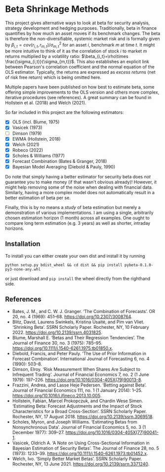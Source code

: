 # Beta Shrinkage Methods

This project gives alternative ways to look at beta for security analysis, strategy development and hedging purposes. Traditionally, beta in finance quantifies by how much an asset moves if its benchmark changes. The beta is therefore the non-diversifiable, systemic market risk and is formally given by $\beta_{i,t}=cov(r_{i,t},r_{m,t}) / \sigma^2_{m,t}$ for an asset $i$, benchmark $m$ at time $t$. It might be more intuitive to think of it as the correlation of stock $i$ to market $m$ returns multiplied by a volatility ratio: $\beta_{i_t}=\rho\times \frac{\sigma_{i,t}}{\sigma_{m,t}}$. This also establishes an explicit link between Pearson's correlation coefficient and the normal equation of the OLS estimator. Typically, the returns are expressed as *excess returns* (net of risk free return) which is being omitted here.

Multiple papers have been published on how best to estimate beta, some offering simple improvements to the OLS version and others more complex, iterative procedures (see references). A great summary can be found in Hollstein et al. (2018) and Welch (2021).

So far included in this project are the following estimators:

- [x] OLS (incl. Blume, 1975)
- [x] Vasicek (1973)
- [ ] Dimson (1979) 
- [x] EWMA (Hollstein, 2018)
- [x] Welch (2021)
- [x] Robeco (2022)
- [x] Scholes & Williams (1977)
- [x] Forecast Combination (Bates & Granger, 2018)
- [x] Bayesian Model Averaging (Diebold & Pauly, 1990)

Do note that simply having a better estimator for security beta does *not* guarantee you to make money (if that wasn't obvious already)! However, it might help removing some of the noise when dealing with financial data. Similarly, having a more complex model does not automatically result in a better estimation of beta per se.

Finally, this is by no means a *study* of beta estimation but merely a demonstration of various implementations. I am using a single, arbitrarily chosen estimation horizon (1 month) across all examples. One ought to compare long term estimation (e.g. 3 years) as well as shorter, intraday horizons. 

## Installation
To install you can either create your own dist and install it by running 
```
python setup.py bdist_wheel && cd dist && pip install pybeta-0.1.0-py3-none-any.whl
```
or just download and `pip install` the wheel directly from the righthand side.


## References
- Bates, J. M., and C. W. J. Granger. ‘The Combination of Forecasts’. OR 20, no. 4 (1969): 451–68. https://doi.org/10.2307/3008764.
- Blitz, David, Laurens Swinkels, Kristina Ūsaitė, and Pim van Vliet. ‘Shrinking Beta’. SSRN Scholarly Paper. Rochester, NY, 10 February 2022. https://doi.org/10.2139/ssrn.4031825.
- Blume, Marshall E. ‘Betas and Their Regression Tendencies’. The Journal of Finance 30, no. 3 (1975): 785–95. https://doi.org/10.1111/j.1540-6261.1975.tb01850.x.
- Diebold, Francis, and Peter Pauly. ‘The Use of Prior Information in Forecast Combination’. International Journal of Forecasting 6, no. 4 (1990): 503–8.
- Dimson, Elroy. ‘Risk Measurement When Shares Are Subject to Infrequent Trading’. Journal of Financial Economics 7, no. 2 (1 June 1979): 197–226. https://doi.org/10.1016/0304-405X(79)90013-8.
- Frazzini, Andrea, and Lasse Heje Pedersen. ‘Betting against Beta’. Journal of Financial Economics 111, no. 1 (1 January 2014): 1–25. https://doi.org/10.1016/j.jfineco.2013.10.005.
- Hollstein, Fabian, Marcel Prokopczuk, and Chardin Wese Simen. ‘Estimating Beta: Forecast Adjustments and the Impact of Stock Characteristics for a Broad Cross-Section’. SSRN Scholarly Paper. Rochester, NY, 17 August 2018. https://doi.org/10.2139/ssrn.3069518.
- Scholes, Myron, and Joseph Williams. ‘Estimating Betas from Nonsynchronous Data’. Journal of Financial Economics 5, no. 3 (1 December 1977): 309–27. https://doi.org/10.1016/0304-405X(77)90041-1.
- Vasicek, Oldrich A. ‘A Note on Using Cross-Sectional Information in Bayesian Estimation of Security Betas’. The Journal of Finance 28, no. 5 (1973): 1233–39. https://doi.org/10.1111/j.1540-6261.1973.tb01452.x.
- Welch, Ivo. ‘Simply Better Market Betas’. SSRN Scholarly Paper. Rochester, NY, 13 June 2021. https://doi.org/10.2139/ssrn.3371240.
